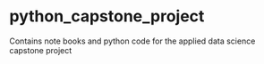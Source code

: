 # python_capstone_project
Contains note books and python code for the applied data science capstone project
